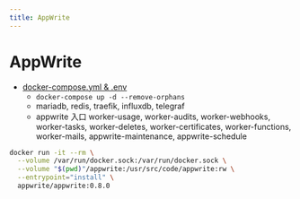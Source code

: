 ```yaml
---
title: AppWrite
---
```


# AppWrite

- [docker-compose.yml & .env ](https://gist.github.com/eldadfux/977869ff6bdd7312adfd4e629ee15cc5)
  - `docker-compose up -d --remove-orphans`
  - mariadb, redis, traefik, influxdb, telegraf
  - appwrite 入口 worker-usage, worker-audits, worker-webhooks, worker-tasks, worker-deletes, worker-certificates, worker-functions, worker-mails, appwrite-maintenance, appwrite-schedule

```bash
docker run -it --rm \
  --volume /var/run/docker.sock:/var/run/docker.sock \
  --volume "$(pwd)"/appwrite:/usr/src/code/appwrite:rw \
  --entrypoint="install" \
  appwrite/appwrite:0.8.0
```
